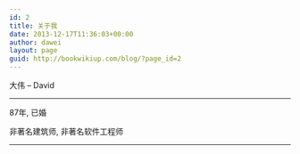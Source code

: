 ```yaml
---
id: 2
title: 关于我
date: 2013-12-17T11:36:03+00:00
author: dawei
layout: page
guid: http://bookwikiup.com/blog/?page_id=2
---
```

大伟 &#8211; David

* * *

87年, 已婚

非著名建筑师, 非著名软件工程师


* * *

